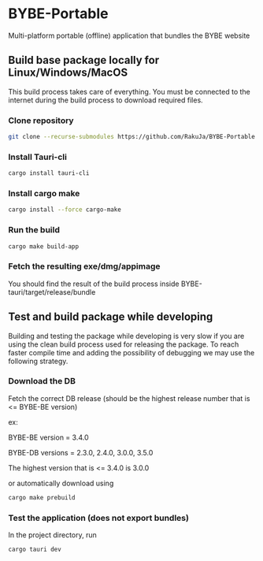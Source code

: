 # BYBE-Portable
Multi-platform portable (offline) application that bundles the BYBE website

## Build base package locally for Linux/Windows/MacOS
This build process takes care of everything. You must be connected to the internet during the build process to download required files.
### Clone repository
```bash
git clone --recurse-submodules https://github.com/RakuJa/BYBE-Portable.git
```

### Install Tauri-cli
```bash
cargo install tauri-cli
```

### Install cargo make
```bash
cargo install --force cargo-make
```

### Run the build
```bash
cargo make build-app
```

### Fetch the resulting exe/dmg/appimage
You should find the result of the build process inside BYBE-tauri/target/release/bundle

## Test and build package while developing 
Building and testing the package while developing is very slow if you are using the clean build process used for releasing the package.
To reach faster compile time and adding the possibility of debugging we may use the following strategy.

### Download the DB
Fetch the correct DB release (should be the highest release number that is <= BYBE-BE version)

ex:

BYBE-BE version = 3.4.0

BYBE-DB versions = 2.3.0, 2.4.0, 3.0.0, 3.5.0

The highest version that is <= 3.4.0 is 3.0.0

or automatically download using
```bash
cargo make prebuild
```

### Test the application (does not export bundles)
In the project directory, run
```bash
cargo tauri dev
```
